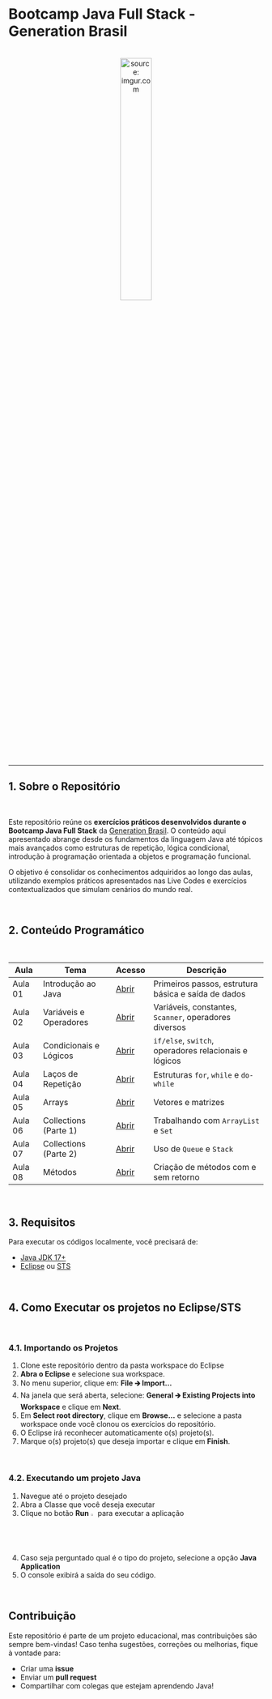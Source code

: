  # Bootcamp Java Full Stack - Generation Brasil

<br />

<div align="center">
	<img src="https://i.imgur.com/IaD4lwg.png" title="source: imgur.com" width="35%"/>
</div>
<br />


------


## 1. Sobre o Repositório

<br />

Este repositório reúne os **exercícios práticos desenvolvidos durante o Bootcamp Java Full Stack** da [Generation Brasil](https://brazil.generation.org/). O conteúdo aqui apresentado abrange desde os fundamentos da linguagem Java até tópicos mais avançados como estruturas de repetição, lógica condicional, introdução à programação orientada a objetos e programação funcional.

O objetivo é consolidar os conhecimentos adquiridos ao longo das aulas, utilizando exemplos práticos apresentados nas Live Codes e exercícios contextualizados que simulam cenários do mundo real.

<br />

## 2. Conteúdo Programático

<br />

| Aula    | Tema                   | Acesso                                                       | Descrição                                             |
| ------- | ---------------------- | ------------------------------------------------------------ | ----------------------------------------------------- |
| Aula 01 | Introdução ao Java     | [Abrir](https://github.com/tasselii/java/tree/main/helloworld) | Primeiros passos, estrutura básica e saída de dados   |
| Aula 02 | Variáveis e Operadores | [Abrir](https://github.com/tasselii/java/tree/main/aula-variaveis) | Variáveis, constantes, `Scanner`, operadores diversos |
| Aula 03 | Condicionais e Lógicos | [Abrir](https://github.com/tasselii/java/tree/main/aula-lacosCondicionais) | `if/else`, `switch`, operadores relacionais e lógicos |
| Aula 04 | Laços de Repetição     | [Abrir](https://github.com/tasselii/java/tree/main/aula-loops) | Estruturas `for`, `while` e `do-while`                |
| Aula 05 | Arrays                 | [Abrir](https://github.com/tasselii/java/tree/main/aula-arrays) | Vetores e matrizes                                    |
| Aula 06 | Collections (Parte 1)  | [Abrir](https://github.com/tasselii/java/tree/main/aula-collections) | Trabalhando com `ArrayList` e `Set`                   |
| Aula 07 | Collections (Parte 2)  | [Abrir]() | Uso de `Queue` e `Stack`                              |
| Aula 08 | Métodos                | [Abrir]() | Criação de métodos com e sem retorno                  |

<br />

## 3. Requisitos

Para executar os códigos localmente, você precisará de:

- [Java JDK 17+](https://www.oracle.com/java/technologies/javase/jdk17-archive-downloads.html)
- [Eclipse](https://eclipseide.org/) ou [STS](https://spring.io/tools)

<br />

## 4. Como Executar os projetos no Eclipse/STS

<br />

### 4.1. Importando os Projetos

1. Clone este repositório dentro da pasta workspace do Eclipse
2. **Abra o Eclipse** e selecione sua workspace.
3. No menu superior, clique em: **File 🡲 Import...**
4. Na janela que será aberta, selecione: **General 🡲 Existing Projects into Workspace** e clique em **Next**.
5. Em **Select root directory**, clique em **Browse...** e selecione a pasta workspace onde você clonou os exercícios do repositório.
6. O Eclipse irá reconhecer automaticamente o(s) projeto(s). 
7. Marque o(s) projeto(s) que deseja importar e clique em **Finish**.

<br />

### 4.2. Executando um projeto Java

1. Navegue até o projeto desejado
2. Abra a Classe que você deseja executar
3. Clique no botão **Run** <img src="https://i.imgur.com/MtBQjUp.png" title="source: imgur.com" width="2%"/> para executar a aplicação
4. Caso seja perguntado qual é o tipo do projeto, selecione a opção **Java Application**
5. O console exibirá a saída do seu código.

<br />

## Contribuição

Este repositório é parte de um projeto educacional, mas contribuições são sempre bem-vindas!
 Caso tenha sugestões, correções ou melhorias, fique à vontade para:

- Criar uma **issue**
- Enviar um **pull request**
- Compartilhar com colegas que estejam aprendendo Java!

<br />

